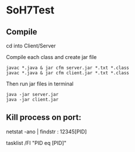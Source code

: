 # SoH7Test

## Compile
cd into Client/Server

Compile each class and create jar file
```
javac *.java & jar cfm server.jar *.txt *.class
javac *.java & jar cfm client.jar *.txt *.class
```

Then run jar files in terminal
```
java -jar server.jar
java -jar client.jar
```
## Kill process on port:
netstat -ano | findstr : 12345[PID]

tasklist /FI "PID eq [PID]"
